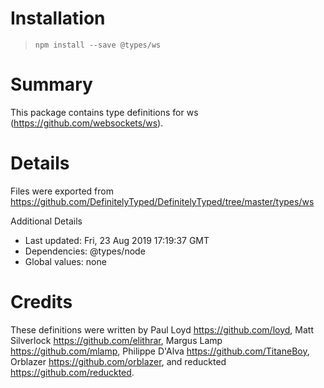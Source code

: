 # Installation
> `npm install --save @types/ws`

# Summary
This package contains type definitions for ws (https://github.com/websockets/ws).

# Details
Files were exported from https://github.com/DefinitelyTyped/DefinitelyTyped/tree/master/types/ws

Additional Details
 * Last updated: Fri, 23 Aug 2019 17:19:37 GMT
 * Dependencies: @types/node
 * Global values: none

# Credits
These definitions were written by Paul Loyd <https://github.com/loyd>, Matt Silverlock <https://github.com/elithrar>, Margus Lamp <https://github.com/mlamp>, Philippe D'Alva <https://github.com/TitaneBoy>, Orblazer <https://github.com/orblazer>, and reduckted <https://github.com/reduckted>.
